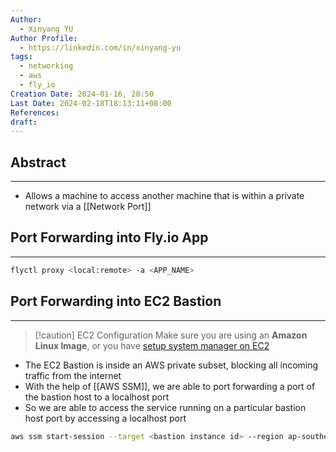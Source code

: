 ```yaml
---
Author:
  - Xinyang YU
Author Profile:
  - https://linkedin.com/in/xinyang-yu
tags:
  - networking
  - aws
  - fly_io
Creation Date: 2024-01-16, 20:50
Last Date: 2024-02-18T18:13:11+08:00
References: 
draft: 
---
```

## Abstract
---
- Allows a machine to access another machine that is within a private network via a [[Network Port]]

## Port Forwarding into Fly.io App
---
```bash
flyctl proxy <local:remote> -a <APP_NAME>
```
## Port Forwarding into EC2 Bastion
---
>[!caution] EC2 Configuration
>Make sure you are using an **Amazon Linux Image**, or you have [setup system manager on EC2](https://docs.aws.amazon.com/systems-manager/latest/userguide/systems-manager-setting-up.html)


- The EC2 Bastion is inside an AWS private subset, blocking all incoming traffic from the internet
- With the help of [[AWS SSM]], we are able to port forwarding a port of the bastion host to a localhost port
- So we are able to access the service running on a particular bastion host port by accessing a localhost port
```bash
aws ssm start-session --target <bastion instance id> --region ap-southeast-1 --document-name AWS-StartPortForwardingSession --parameters portNumber="5432",localPortNumber="5432"
```